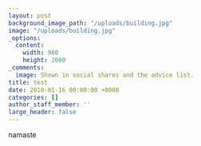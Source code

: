 ```yaml
---
layout: post
background_image_path: "/uploads/building.jpg"
image: "/uploads/building.jpg"
_options:
  content:
    width: 960
    height: 2000
_comments:
  image: Shown in social shares and the advice list.
title: test
date: 2018-01-16 00:00:00 +0000
categories: []
author_staff_member: ''
large_header: false
---
```

<p>namaste</p>